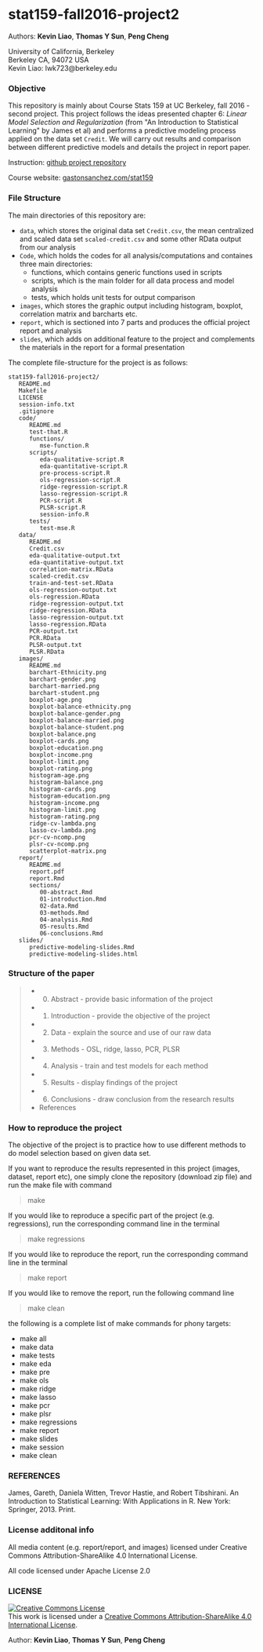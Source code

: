 # stat159-fall2016-project2

Authors: **Kevin Liao**, **Thomas Y Sun**, **Peng Cheng**
<div>
University of California, Berkeley </br>
Berkeley CA, 94072 USA </br>
Kevin Liao: lwk723@berkeley.edu </br>
</div>

### Objective 
This repository is mainly about Course Stats 159 at UC Berkeley, fall 2016 - second project. This project follows the ideas presented chapter 6: _Linear Model Selection and Regularization_ (from "An Introduction to Statistical Learning" by James et al) and performs a predictive modeling process applied on the data set `Credit`. We will carry out results and comparison between different predictive models and details the project in report paper. 

Instruction: [github project repository](https://github.com/ucb-stat159/stat159-fall-2016/tree/master/projects)

Course website: [gastonsanchez.com/stat159](http://gastonsanchez.com/stat159)

### File Structure

The main directories of this repository are:
* `data`, which stores the original data set `Credit.csv`, the mean centralized and scaled data set `scaled-credit.csv` and some other RData output from our analysis
* `Code`, which holds the codes for all analysis/computations and containes three main directories: 
   * functions, which contains generic functions used in scripts
   * scripts, which is the main folder for all data process and model analysis
   * tests, which holds unit tests for output comparison
* `images`, which stores the graphic output including histogram, boxplot, correlation matrix and barcharts etc.
* `report`, which is sectioned into 7 parts and produces the official project report and analysis
* `slides`, which adds on additional feature to the project and complements the materials in the report for a formal presentation

The complete file-structure for the project is as follows:

```
stat159-fall2016-project2/
   README.md
   Makefile
   LICENSE
   session-info.txt
   .gitignore
   code/
      README.md
      test-that.R
      functions/
         mse-function.R
      scripts/
         eda-qualitative-script.R
         eda-quantitative-script.R
         pre-process-script.R
         ols-regression-script.R
         ridge-regression-script.R
         lasso-regression-script.R
         PCR-script.R
         PLSR-script.R
         session-info.R
      tests/
         test-mse.R
   data/
      README.md
      Credit.csv
      eda-qualitative-output.txt
      eda-quantitative-output.txt
      correlation-matrix.RData
      scaled-credit.csv
      train-and-test-set.RData
      ols-regression-output.txt
      ols-regression.RData
      ridge-regression-output.txt
      ridge-regression.RData
      lasso-regression-output.txt
      lasso-regression.RData
      PCR-output.txt
      PCR.RData
      PLSR-output.txt
      PLSR.RData
   images/
      README.md
      barchart-Ethnicity.png
      barchart-gender.png
      barchart-married.png
      barchart-student.png
      boxplot-age.png
      boxplot-balance-ethnicity.png
      boxplot-balance-gender.png
      boxplot-balance-married.png
      boxplot-balance-student.png
      boxplot-balance.png
      boxplot-cards.png
      boxplot-education.png
      boxplot-income.png
      boxplot-limit.png
      boxplot-rating.png
      histogram-age.png
      histogram-balance.png
      histogram-cards.png
      histogram-education.png
      histogram-income.png
      histogram-limit.png
      histogram-rating.png
      ridge-cv-lambda.png
      lasso-cv-lambda.png
      pcr-cv-ncomp.png
      plsr-cv-ncomp.png
      scatterplot-matrix.png
   report/
      README.md
      report.pdf
      report.Rmd
      sections/
         00-abstract.Rmd
         01-introduction.Rmd
         02-data.Rmd
         03-methods.Rmd
         04-analysis.Rmd
         05-results.Rmd
         06-conclusions.Rmd
   slides/
      predictive-modeling-slides.Rmd
      predictive-modeling-slides.html
```

### Structure of the paper

> * 0. Abstract - provide basic information of the project
> * 1. Introduction - provide the objective of the project
> * 2. Data - explain the source and use of our raw data
> * 3. Methods - OSL, ridge, lasso, PCR, PLSR
> * 4. Analysis - train and test models for each method
> * 5. Results - display findings of the project
> * 6. Conclusions - draw conclusion from the research results
> * References

### How to reproduce the project
The objective of the project is to practice how to use different methods to do model selection based on given data set. 

If you want to reproduce the results represented in this project (images, dataset, report etc), one simply clone the repository (download zip file) and run the make file with command
> make

If you would like to reproduce a specific part of the project (e.g. regressions), run the corresponding command line in the terminal
> make regressions

If you would like to reproduce the report, run the corresponding command line in the terminal
> make report

If you would like to remove the report, run the following command line
> make clean

the following is a complete list of make commands for phony targets:
* make all 
* make data 
* make tests 
* make eda 
* make pre 
* make ols 
* make ridge 
* make lasso 
* make pcr 
* make plsr 
* make regressions 
* make report 
* make slides 
* make session 
* make clean

### REFERENCES
James, Gareth, Daniela Witten, Trevor Hastie, and Robert Tibshirani. An Introduction to Statistical Learning: With Applications in R. New York: Springer, 2013. Print.

### License additonal info 
All media content (e.g. report/report, and images) licensed under Creative Commons Attribution-ShareAlike 4.0 International License.

All code licensed under Apache License 2.0


### LICENSE

<a rel="license" href="http://creativecommons.org/licenses/by-sa/4.0/"><img alt="Creative Commons License" style="border-width:0" src="https://i.creativecommons.org/l/by-sa/4.0/88x31.png" /></a><br />This work is licensed under a <a rel="license" href="http://creativecommons.org/licenses/by-sa/4.0/">Creative Commons Attribution-ShareAlike 4.0 International License</a>.

Author: **Kevin Liao**, **Thomas Y Sun**, **Peng Cheng**

